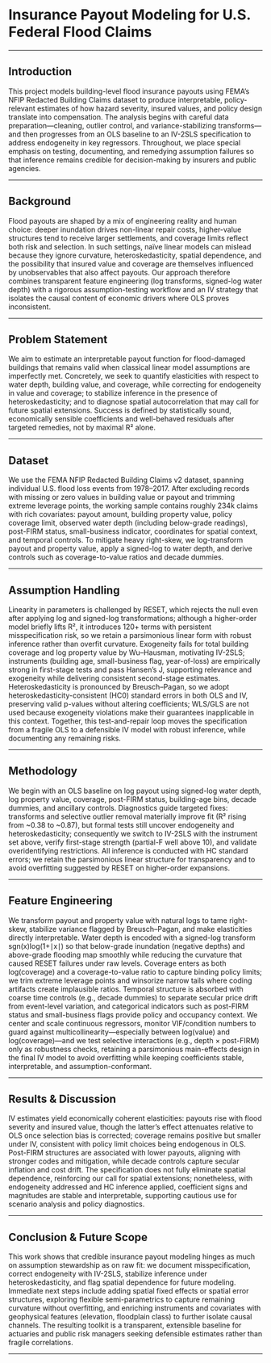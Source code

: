 # Insurance Payout Modeling for U.S. Federal Flood Claims

---

## Introduction
This project models building-level flood insurance payouts using FEMA’s NFIP Redacted Building Claims dataset to produce interpretable, policy-relevant estimates of how hazard severity, insured values, and policy design translate into compensation. The analysis begins with careful data preparation—cleaning, outlier control, and variance-stabilizing transforms—and then progresses from an OLS baseline to an IV-2SLS specification to address endogeneity in key regressors. Throughout, we place special emphasis on testing, documenting, and remedying assumption failures so that inference remains credible for decision-making by insurers and public agencies.

---

## Background
Flood payouts are shaped by a mix of engineering reality and human choice: deeper inundation drives non-linear repair costs, higher-value structures tend to receive larger settlements, and coverage limits reflect both risk and selection. In such settings, naïve linear models can mislead because they ignore curvature, heteroskedasticity, spatial dependence, and the possibility that insured value and coverage are themselves influenced by unobservables that also affect payouts. Our approach therefore combines transparent feature engineering (log transforms, signed-log water depth) with a rigorous assumption-testing workflow and an IV strategy that isolates the causal content of economic drivers where OLS proves inconsistent.

---

## Problem Statement
We aim to estimate an interpretable payout function for flood-damaged buildings that remains valid when classical linear model assumptions are imperfectly met. Concretely, we seek to quantify elasticities with respect to water depth, building value, and coverage, while correcting for endogeneity in value and coverage; to stabilize inference in the presence of heteroskedasticity; and to diagnose spatial autocorrelation that may call for future spatial extensions. Success is defined by statistically sound, economically sensible coefficients and well-behaved residuals after targeted remedies, not by maximal R² alone.

---

## Dataset
We use the FEMA NFIP Redacted Building Claims v2 dataset, spanning individual U.S. flood loss events from 1978–2017. After excluding records with missing or zero values in building value or payout and trimming extreme leverage points, the working sample contains roughly 234k claims with rich covariates: payout amount, building property value, policy coverage limit, observed water depth (including below-grade readings), post-FIRM status, small-business indicator, coordinates for spatial context, and temporal controls. To mitigate heavy right-skew, we log-transform payout and property value, apply a signed-log to water depth, and derive controls such as coverage-to-value ratios and decade dummies.

---

## Assumption Handling
Linearity in parameters is challenged by RESET, which rejects the null even after applying log and signed-log transformations; although a higher-order model briefly lifts R², it introduces 120+ terms with persistent misspecification risk, so we retain a parsimonious linear form with robust inference rather than overfit curvature.
Exogeneity fails for total building coverage and log property value by Wu–Hausman, motivating IV-2SLS; instruments (building age, small-business flag, year-of-loss) are empirically strong in first-stage tests and pass Hansen’s J, supporting relevance and exogeneity while delivering consistent second-stage estimates.
Heteroskedasticity is pronounced by Breusch–Pagan, so we adopt heteroskedasticity-consistent (HC0) standard errors in both OLS and IV, preserving valid p-values without altering coefficients; WLS/GLS are not used because exogeneity violations make their guarantees inapplicable in this context.
Together, this test-and-repair loop moves the specification from a fragile OLS to a defensible IV model with robust inference, while documenting any remaining risks.

---

## Methodology
We begin with an OLS baseline on log payout using signed-log water depth, log property value, coverage, post-FIRM status, building-age bins, decade dummies, and ancillary controls. Diagnostics guide targeted fixes: transforms and selective outlier removal materially improve fit (R² rising from ~0.38 to ~0.87), but formal tests still uncover endogeneity and heteroskedasticity; consequently we switch to IV-2SLS with the instrument set above, verify first-stage strength (partial-F well above 10), and validate overidentifying restrictions. All inference is conducted with HC standard errors; we retain the parsimonious linear structure for transparency and to avoid overfitting suggested by RESET on higher-order expansions.

---

## Feature Engineering
We transform payout and property value with natural logs to tame right-skew, stabilize variance flagged by Breusch–Pagan, and make elasticities directly interpretable. Water depth is encoded with a signed-log transform sgn(x)log(1+∣x∣) so that below-grade inundation (negative depths) and above-grade flooding map smoothly while reducing the curvature that caused RESET failures under raw levels. Coverage enters as both log(coverage) and a coverage-to-value ratio to capture binding policy limits; we trim extreme leverage points and winsorize narrow tails where coding artifacts create implausible ratios. Temporal structure is absorbed with coarse time controls (e.g., decade dummies) to separate secular price drift from event-level variation, and categorical indicators such as post-FIRM status and small-business flags provide policy and occupancy context. We center and scale continuous regressors, monitor VIF/condition numbers to guard against multicollinearity—especially between log(value) and log(coverage)—and we test selective interactions (e.g., depth × post-FIRM) only as robustness checks, retaining a parsimonious main-effects design in the final IV model to avoid overfitting while keeping coefficients stable, interpretable, and assumption-conformant.

---

## Results & Discussion
IV estimates yield economically coherent elasticities: payouts rise with flood severity and insured value, though the latter’s effect attenuates relative to OLS once selection bias is corrected; coverage remains positive but smaller under IV, consistent with policy limit choices being endogenous in OLS. Post-FIRM structures are associated with lower payouts, aligning with stronger codes and mitigation, while decade controls capture secular inflation and cost drift. The specification does not fully eliminate spatial dependence, reinforcing our call for spatial extensions; nonetheless, with endogeneity addressed and HC inference applied, coefficient signs and magnitudes are stable and interpretable, supporting cautious use for scenario analysis and policy diagnostics.

---

## Conclusion & Future Scope
This work shows that credible insurance payout modeling hinges as much on assumption stewardship as on raw fit: we document misspecification, correct endogeneity with IV-2SLS, stabilize inference under heteroskedasticity, and flag spatial dependence for future modeling. Immediate next steps include adding spatial fixed effects or spatial error structures, exploring flexible semi-parametrics to capture remaining curvature without overfitting, and enriching instruments and covariates with geophysical features (elevation, floodplain class) to further isolate causal channels. The resulting toolkit is a transparent, extensible baseline for actuaries and public risk managers seeking defensible estimates rather than fragile correlations.

---
